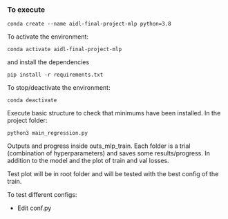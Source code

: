 ### To execute
```
conda create --name aidl-final-project-mlp python=3.8
```
To activate the environment:
```
conda activate aidl-final-project-mlp
```
and install the dependencies
```
pip install -r requirements.txt
```

To stop/deactivate the environment:
```
conda deactivate
```

Execute basic structure to check that minimums have been installed. In the project folder:
```
python3 main_regression.py
```

Outputs and progress inside outs_mlp_train. Each folder is a trial (combination of hyperparameters) and saves some results/progress. In addition to the model and the plot of train and val losses.

Test plot will be in root folder and will be tested with the best config of the train.

To test different configs:
- Edit conf.py
